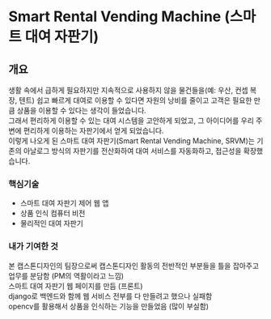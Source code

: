 # Smart Rental Vending Machine (스마트 대여 자판기)
## 개요
생활 속에서 급하게 필요하지만 지속적으로 사용하지 않을 물건들을(예: 우산, 컨셉 복장, 텐트) 쉽고 빠르게 대여로 이용할 수 있다면 자원의 낭비를 줄이고 고객은 필요한 만큼 상품을 이용할 수 있다는 생각이 들었습니다.  
그래서 편리하게 이용할 수 있는 대여 시스템을 고안하게 되었고,
그 아이디어를 우리 주변에 편리하게 이용하는 자판기에서 얻게 되었습니다.  
이렇게 나오게 된 스마트 대여 자판기(Smart Rental Vending Machine, SRVM)는 기존의 아날로그 방식의 자판기를 전산화하여 대여 서비스를 자동화하고, 접근성을 확장했습니다.  
### 핵심기술
- 스마트 대여 자판기 제어 웹 앱
- 상품 인식 컴퓨터 비전
- 물리적인 대여 자판기
### 내가 기여한 것
본 캡스톤디자인의 팀장으로써 캡스톤디자인 활동의 전반적인 부분들을 틀을 잡아주고 업무를 분담함 (PM의 역활이라고 느낌)  
스마트 대여 자판기 웹 페이지를 만듬 (프론트)  
django로 백엔드와 함께 웹 서비스 전부를 다 만들려고 했으나 실패함  
opencv를 활용해서 상품을 인식하는 기능을 만들었음 (많이 부실함)  
